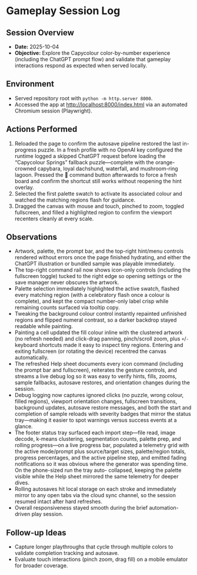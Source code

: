 # Gameplay Session Log

## Session Overview
- **Date:** 2025-10-04
- **Objective:** Explore the Capycolour color-by-number experience (including the ChatGPT prompt flow) and validate that gameplay interactions respond as expected when served locally.

## Environment
- Served repository root with `python -m http.server 8000`.
- Accessed the app at <http://localhost:8000/index.html> via an automated Chromium session (Playwright).

## Actions Performed
1. Reloaded the page to confirm the autosave pipeline restored the last
   in-progress puzzle. In a fresh profile with no OpenAI key configured the
   runtime logged a skipped ChatGPT request before loading the “Capycolour
   Springs” fallback puzzle—complete with the orange-crowned capybara, loyal
   dachshund, waterfall, and mushroom-ring lagoon. Pressed the 🐹 command button
   afterwards to force a fresh board and confirm the shortcut still works
   without reopening the hint overlay.
2. Selected the first palette swatch to activate its associated colour and
   watched the matching regions flash for guidance.
3. Dragged the canvas with mouse and touch, pinched to zoom, toggled
   fullscreen, and filled a highlighted region to confirm the viewport recenters
   cleanly at every scale.

## Observations
- Artwork, palette, the prompt bar, and the top-right hint/menu controls
  rendered without errors once the page finished hydrating, and either the
  ChatGPT illustration or bundled sample was playable immediately.
- The top-right command rail now shows icon-only controls (including the
  fullscreen toggle) tucked to the right edge so opening settings or the save
  manager never obscures the artwork.
- Palette selection immediately highlighted the active swatch, flashed every
  matching region (with a celebratory flash once a colour is complete), and kept
  the compact number-only label crisp while remaining counts surfaced via
  tooltip copy.
- Tweaking the background colour control instantly repainted unfinished regions
  and flipped numeral contrast, so a darker backdrop stayed readable while
  painting.
- Painting a cell updated the fill colour inline with the clustered artwork (no
  refresh needed) and click-drag panning, pinch/scroll zoom, plus `+`/`-`
  keyboard shortcuts made it easy to inspect tiny regions. Entering and exiting
  fullscreen (or rotating the device) recentred the canvas automatically.
- The refreshed Help sheet documents every icon command (including the prompt
  bar and fullscreen), reiterates the gesture controls, and streams a live debug
  log so it was easy to verify hints, fills, zooms, sample fallbacks, autosave
  restores, and orientation changes during the session.
- Debug logging now captures ignored clicks (no puzzle, wrong colour, filled
  regions), viewport orientation changes, fullscreen transitions, background
  updates, autosave restore messages, and both the start and completion of
  sample reloads with severity badges that mirror the status tray—making it
  easier to spot warnings versus success events at a glance.
- The footer status tray surfaced each import step—file read, image decode,
  k-means clustering, segmentation counts, palette prep, and rolling progress—on
  a live progress bar, populated a telemetry grid with the active mode/prompt
  plus source/target sizes, palette/region totals, progress percentages, and the
  active pipeline step, and emitted fading notifications so it was obvious where
  the generator was spending time. On the phone-sized run the tray auto-
  collapsed, keeping the palette visible while the Help sheet mirrored the same
  telemetry for deeper dives.
- Rolling autosaves hit local storage on each stroke and immediately mirror to
  any open tabs via the cloud sync channel, so the session resumed intact after
  hard refreshes.
- Overall responsiveness stayed smooth during the brief automation-driven play
  session.

## Follow-up Ideas
- Capture longer playthroughs that cycle through multiple colors to validate completion tracking and autosave.
- Evaluate touch interactions (pinch zoom, drag fill) on a mobile emulator for broader coverage.
